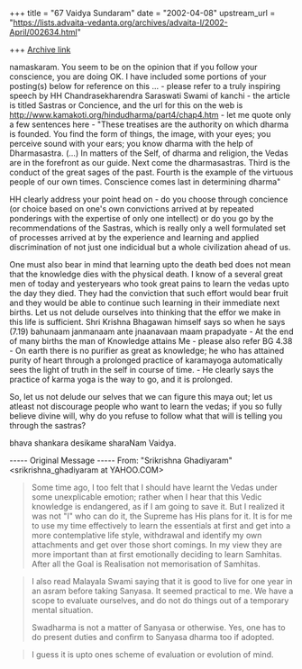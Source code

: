 +++
title = "67 Vaidya Sundaram"
date = "2002-04-08"
upstream_url = "https://lists.advaita-vedanta.org/archives/advaita-l/2002-April/002634.html"

+++
[Archive link](https://lists.advaita-vedanta.org/archives/advaita-l/2002-April/002634.html)

namaskaram.
 You seem to be on the opinion that if you follow your conscience, you are
doing OK. I have included some portions of  your posting(s) below for
reference on this ... - please refer to a truly inspiring speech by HH
Chandrasekharendra Saraswati Swami of kanchi - the article is titled Sastras
or Concience, and the url for this on the web is
http://www.kamakoti.org/hindudharma/part4/chap4.htm - let me quote only a
few sentences here - "These treatises are the authority on which dharma is
founded. You find the form of things, the image, with your eyes; you
perceive sound with your ears; you know dharma with the help of
Dharmasastra. (...) In matters of the Self, of dharma and religion, the
Vedas are in the forefront as our guide. Next come the dharmasastras. Third
is the conduct of the great sages of the past. Fourth is the example of the
virtuous people of our own times. Conscience comes last in determining
dharma"

 HH clearly address your point head on - do you choose through concience (or
choice based on one's own convictions arrived at by repeated ponderings with
the expertise of only one intellect) or do you go by the recommendations of
the Sastras, which is really only a well formulated set of processes arrived
at by the experience and learning and applied discrimination of not just one
indicidual but a whole civilization ahead of us.

 One must also bear in mind that learning upto the death bed does not mean
that the knowledge dies with the physical death. I know of a several great
men of today and yesteryears who took great pains to learn the vedas upto
the day they died. They had the conviction that such effort would bear fruit
and they would be able to continue such learning in their immediate next
births. Let us not delude ourselves into thinking that the effor we make in
this life is sufficient. Shri Krishna Bhagawan himself says so when he says
(7.19) bahunaam janmanaam ante jnaanavaan maam prapadyate - At the end of
many births the man of Knowledge attains Me - please also refer BG 4.38 - On
earth there is no purifier as great as knowledge; he who has attained purity
of heart through a prolonged practice of karamayoga automatically sees the
light of truth in the self in course of time. - He clearly says the practice
of karma yoga is the way to go, and it is prolonged.

So, let us not delude our selves that we can figure this maya out; let us
atleast not discourage people who want to learn the vedas; if you so fully
believe divine will, why do you refuse to follow what that will is telling
you through the sastras?

bhava shankara desikame sharaNam
Vaidya.

----- Original Message -----
From: "Srikrishna Ghadiyaram" <srikrishna_ghadiyaram at YAHOO.COM>

> Some time ago, I too felt that I should have learnt
> the Vedas under some unexplicable emotion; rather when
> I hear that this Vedic knowledge is endangered, as if
> I am going to save it. But I realized it was not "I"
> who can do it, the Supreme has His plans for it. It is
> for me to use my time effectively to learn the
> essentials at first and get into a more contemplative
> life style, withdrawal and identify my own attachments
> and get over those short comings. In my view they are
> more important than at first emotionally deciding to
> learn Samhitas. After all the Goal is Realisation not
> memorisation of Samhitas.

> I also read Malayala Swami saying that it is good to
> live for one year in an asram before taking Sanyasa.
> It seemed practical to me. We have a scope to evaluate
> ourselves, and do not do things out of a temporary
> mental situation.
>
> Swadharma is not a matter of Sanyasa or otherwise.
> Yes, one has to do present duties and confirm to
> Sanyasa dharma too if adopted.

> I guess it is upto ones scheme of evaluation or
> evolution of mind.

